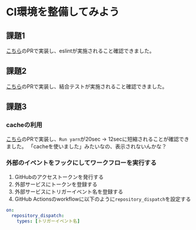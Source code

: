 # CI環境を整備してみよう

## 課題1

[こちら](https://github.com/gn-t-k/praha-challenge-20220105/pull/1)のPRで実装し、eslintが実施されること確認できました。

## 課題2

[こちら](https://github.com/gn-t-k/praha-challenge-20220105/pull/2)のPRで実装し、結合テストが実施されること確認できました。

## 課題3

### cacheの利用

[こちら](https://github.com/gn-t-k/praha-challenge-20220105/pull/3)のPRで実装し、`Run yarn`が20sec → 12secに短縮されることが確認できました。
「cacheを使いました」みたいなの、表示されないんかな？

### 外部のイベントをフックにしてワークフローを実行する

1. GitHubのアクセストークンを発行する
2. 外部サービスにトークンを登録する
3. 外部サービスにトリガーイベント名を登録する
4. GitHub Actionsのworkflowに以下のように`repository_dispatch`を設定する

```yml
on:
  repository_dispatch:
    types: [トリガーイベント名]
```
